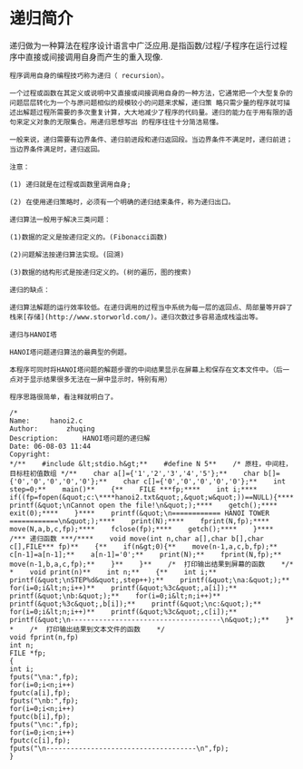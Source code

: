 # 递归简介

递归做为一种算法在程序设计语言中广泛应用.是指函数/过程/子程序在运行过程序中直接或间接调用自身而产生的重入现像.

    程序调用自身的编程技巧称为递归（ recursion）。

    一个过程或函数在其定义或说明中又直接或间接调用自身的一种方法，它通常把一个大型复杂的问题层层转化为一个与原问题相似的规模较小的问题来求解，递归策 略只需少量的程序就可描述出解题过程所需要的多次重复计算，大大地减少了程序的代码量。递归的能力在于用有限的语句来定义对象的无限集合。用递归思想写出 的程序往往十分简洁易懂。

    一般来说，递归需要有边界条件、递归前进段和递归返回段。当边界条件不满足时，递归前进；当边界条件满足时，递归返回。

    注意：

    (1) 递归就是在过程或函数里调用自身;

    (2) 在使用递归策略时，必须有一个明确的递归结束条件，称为递归出口。

    递归算法一般用于解决三类问题：

    (1)数据的定义是按递归定义的。(Fibonacci函数)

    (2)问题解法按递归算法实现。(回溯)

    (3)数据的结构形式是按递归定义的。(树的遍历，图的搜索)

    递归的缺点：

    递归算法解题的运行效率较低。在递归调用的过程当中系统为每一层的返回点、局部量等开辟了栈来[存储](http://www.storworld.com/)。递归次数过多容易造成栈溢出等。

    递归与HANOI塔

    HANOI塔问题递归算法的最典型的例题。

    本程序可同时将HANOI塔问题的解题步骤的中间结果显示在屏幕上和保存在文本文件中。（后一点对于显示结果很多无法在一屏中显示时，特别有用）

    程序思路很简单，看注释就明白了。

    /*
    Name:     hanoi2.c
    Author:       zhuqing
    Description:      HANOI塔问题的递归解
    Date: 06-08-03 11:44
    Copyright:
    */*​*​    #include &lt;stdio.h&gt;*​*​    #define N 5*​*​    /* 原柱，中间柱，目标柱初值数组 */*​*​    char a[]={'1','2','3','4','5'};*​*​    char b[]={'0','0','0','0','0'};*​*​    char c[]={'0','0','0','0','0'};*​*​    int step=0;*​*​    main()*​*​    {*​*​    FILE ​*​**fp;**​**​    int i;**​**​    if((fp=fopen(&quot;c:\**​**hanoi2.txt&quot;,&quot;w&quot;))==NULL){**​**​    printf(&quot;\nCannot open the file!\n&quot;);**​**​    getch();**​**​    exit(0);**​**​    }**​**​    printf(&quot;\n============ HANOI TOWER ============\n&quot;);**​**​    print(N);**​**​    fprint(N,fp);**​**​    move(N,a,b,c,fp);**​**​    fclose(fp);**​**​    getch();**​**​    }**​**​    /**​*​ 递归函数 ​*​**/**​**​    void move(int n,char a[],char b[],char c[],FILE**​*​ fp)*​*​    {*​*​    if(n&gt;0){*​*​    move(n-1,a,c,b,fp);*​*​    c[n-1]=a[n-1];*​*​    a[n-1]='0';*​*​    print(N);*​*​    fprint(N,fp);*​*​    move(n-1,b,a,c,fp);*​*​    }*​*​    }*​*​    /*  打印输出结果到屏幕的函数    */*​*​    void print(n)*​*​    int n;*​*​    {*​*​    int i;*​*​    printf(&quot;\nSTEP%d&quot;,step++);*​*​    printf(&quot;\na:&quot;);*​*​    for(i=0;i&lt;n;i++)*​*​    printf(&quot;%3c&quot;,a[i]);*​*​    printf(&quot;\nb:&quot;);*​*​    for(i=0;i&lt;n;i++)*​*​    printf(&quot;%3c&quot;,b[i]);*​*​    printf(&quot;\nc:&quot;);*​*​    for(i=0;i&lt;n;i++)*​*​    printf(&quot;%3c&quot;,c[i]);*​*​    printf(&quot;\n-------------------------------------\n&quot;);*​*​    }*​*​    /*  打印输出结果到文本文件的函数    */
    void fprint(n,fp)
    int n;
    FILE *fp;
    {
    int i;
    fputs("\na:",fp);
    for(i=0;i<n;i++)
    fputc(a[i],fp);
    fputs("\nb:",fp);
    for(i=0;i<n;i++)
    fputc(b[i],fp);
    fputs("\nc:",fp);
    for(i=0;i<n;i++)
    fputc(c[i],fp);
    fputs("\n-------------------------------------\n",fp);
    }
